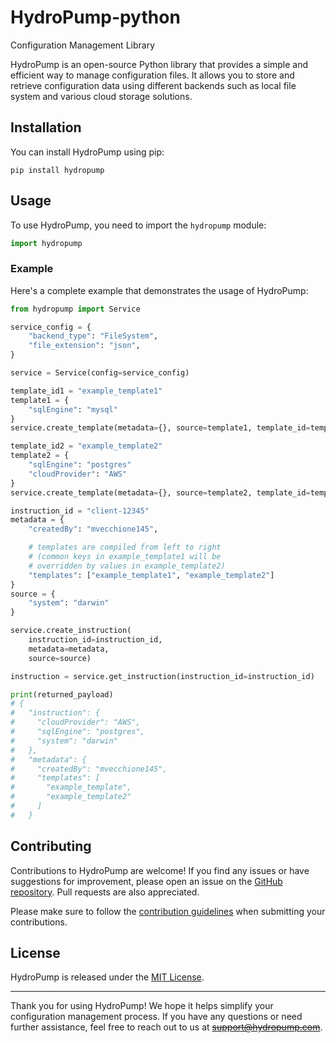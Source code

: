 # HydroPump-python
Configuration Management Library

HydroPump is an open-source Python library that provides a simple and efficient way to manage configuration files. It allows you to store and retrieve configuration data using different backends such as local file system and various cloud storage solutions.

## Installation

You can install HydroPump using pip:

```shell
pip install hydropump
```

## Usage

To use HydroPump, you need to import the `hydropump` module:

```python
import hydropump
```

### Example

Here's a complete example that demonstrates the usage of HydroPump:

```python
from hydropump import Service

service_config = {
    "backend_type": "FileSystem",
    "file_extension": "json",
}

service = Service(config=service_config)

template_id1 = "example_template1"
template1 = {
    "sqlEngine": "mysql"
}
service.create_template(metadata={}, source=template1, template_id=template_id1)

template_id2 = "example_template2"
template2 = {
    "sqlEngine": "postgres"
    "cloudProvider": "AWS"
}
service.create_template(metadata={}, source=template2, template_id=template_id2)

instruction_id = "client-12345"
metadata = {
    "createdBy": "mvecchione145",

    # templates are compiled from left to right
    # (common keys in example_template1 will be
    # overridden by values in example_template2)
    "templates": ["example_template1", "example_template2"]
}
source = {
    "system": "darwin"
}

service.create_instruction(
    instruction_id=instruction_id,
    metadata=metadata,
    source=source)

instruction = service.get_instruction(instruction_id=instruction_id)

print(returned_payload)
# {
#   "instruction": {
#     "cloudProvider": "AWS",
#     "sqlEngine": "postgres",
#     "system": "darwin"
#   },
#   "metadata": {
#     "createdBy": "mvecchione145",
#     "templates": [
#       "example_template",
#       "example_template2"
#     ]
#   }
```

## Contributing

Contributions to HydroPump are welcome! If you find any issues or have suggestions for improvement, please open an issue on the [GitHub repository](https://github.com/mvecchione145/hydropump). Pull requests are also appreciated.

Please make sure to follow the [contribution guidelines](docs/CONTRIBUTING.md) when submitting your contributions.

## License

HydroPump is released under the [MIT License](LICENSE).

---

Thank you for using HydroPump! We hope it helps simplify your configuration management process. If you have any questions or need further assistance, feel free to reach out to us at ~~[support@hydropump.com](mailto:support@hydropump.com)~~.